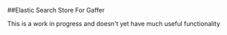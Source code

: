 ##Elastic Search Store For Gaffer

This is a work in progress and doesn't yet have much useful functionality
